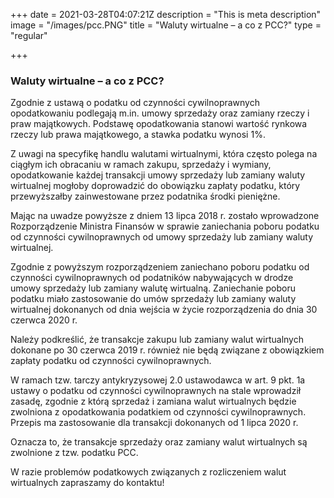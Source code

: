 +++
date = 2021-03-28T04:07:21Z
description = "This is meta description"
image = "/images/pcc.PNG"
title = "Waluty wirtualne – a co z PCC?"
type = "regular"

+++
### Waluty wirtualne – a co z PCC?

Zgodnie z ustawą o podatku od czynności cywilnoprawnych opodatkowaniu podlegają m.in. umowy sprzedaży oraz zamiany rzeczy i praw majątkowych. Podstawę opodatkowania stanowi wartość rynkowa rzeczy lub prawa majątkowego, a stawka podatku wynosi 1%.

Z uwagi na specyfikę handlu walutami wirtualnymi, która często polega na ciągłym ich obracaniu w ramach zakupu, sprzedaży i wymiany, opodatkowanie każdej transakcji umowy sprzedaży lub zamiany waluty wirtualnej mogłoby doprowadzić do obowiązku zapłaty podatku, który przewyższałby zainwestowane przez podatnika środki pieniężne.

Mając na uwadze powyższe z dniem 13 lipca 2018 r. zostało wprowadzone Rozporządzenie Ministra Finansów w sprawie zaniechania poboru podatku od czynności cywilnoprawnych od umowy sprzedaży lub zamiany waluty wirtualnej.

Zgodnie z powyższym rozporządzeniem zaniechano poboru podatku od czynności cywilnoprawnych od podatników nabywających w drodze umowy sprzedaży lub zamiany walutę wirtualną. Zaniechanie poboru podatku miało zastosowanie do umów sprzedaży lub zamiany waluty wirtualnej dokonanych od dnia wejścia w życie rozporządzenia do dnia 30 czerwca 2020 r.

Należy podkreślić, że transakcje zakupu lub zamiany walut wirtualnych dokonane po 30 czerwca 2019 r. również nie będą związane z obowiązkiem zapłaty podatku od czynności cywilnoprawnych.

W ramach tzw. tarczy antykryzysowej 2.0 ustawodawca w art. 9 pkt. 1a ustawy o podatku od czynności cywilnoprawnych na stale wprowadził zasadę, zgodnie z którą sprzedaż i zamiana walut wirtualnych będzie zwolniona z opodatkowania podatkiem od czynności cywilnoprawnych. Przepis ma zastosowanie dla transakcji dokonanych od 1 lipca 2020 r.

Oznacza to, że transakcje sprzedaży oraz zamiany walut wirtualnych są zwolnione z tzw. podatku PCC.

W razie problemów podatkowych związanych z rozliczeniem walut wirtualnych zapraszamy do kontaktu!